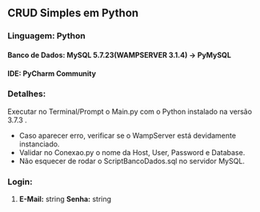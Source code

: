  
 <h2>CRUD Simples em Python</h2>
 
 <h3>Linguagem: Python</h3>

 <h4>Banco de Dados: MySQL 5.7.23(WAMPSERVER 3.1.4) -> PyMySQL</h4>

 <h4>IDE: PyCharm Community</h4>
 
 <h3>Detalhes:</h3>
 
 Executar no Terminal/Prompt o Main.py com o Python instalado na versão 3.7.3 .

 <ul>
  <li>Caso aparecer erro, verificar se o WampServer está devidamente instanciado.</li>

  <li>Validar no Conexao.py o nome da Host, User, Password e Database.</li>
  <li>Não esquecer de rodar o ScriptBancoDados.sql no servidor MySQL.</li>
  </ul>

<h3>Login:</h3>
  <ol>
    
  <li>
	<strong>E-Mail:</strong> string
	<strong>Senha:</strong> string</li>

